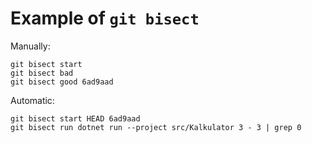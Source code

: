 # Example of `git bisect`

Manually:

```
git bisect start
git bisect bad
git bisect good 6ad9aad
```

Automatic:

```
git bisect start HEAD 6ad9aad
git bisect run dotnet run --project src/Kalkulator 3 - 3 | grep 0
```
